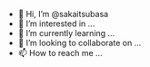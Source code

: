 - 👋 Hi, I’m @sakaitsubasa
- 👀 I’m interested in ...
- 🌱 I’m currently learning ...
- 💞️ I’m looking to collaborate on ...
- 📫 How to reach me ...

<!---
sakaitsubasa/sakaitsubasa is a ✨ special ✨ repository because its `README.md` (this file) appears on your GitHub profile.
You can click the Preview link to take a look at your changes.
--->
